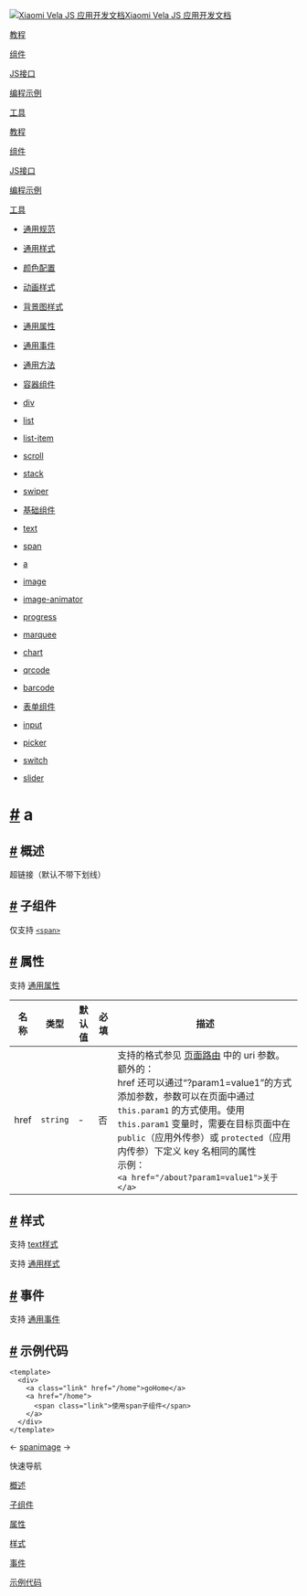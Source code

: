 [![Xiaomi Vela JS 应用开发文档](https://iot.mi.com/vela/quickapp/logo.png)Xiaomi Vela JS 应用开发文档](https://iot.mi.com/vela/quickapp/)

[教程](https://iot.mi.com/vela/quickapp/zh/guide/)

[组件](https://iot.mi.com/vela/quickapp/zh/components/)

[JS接口](https://iot.mi.com/vela/quickapp/zh/features/)

[编程示例](https://iot.mi.com/vela/quickapp/zh/samples/)

[工具](https://iot.mi.com/vela/quickapp/zh/tools/)

[教程](https://iot.mi.com/vela/quickapp/zh/guide/)

[组件](https://iot.mi.com/vela/quickapp/zh/components/)

[JS接口](https://iot.mi.com/vela/quickapp/zh/features/)

[编程示例](https://iot.mi.com/vela/quickapp/zh/samples/)

[工具](https://iot.mi.com/vela/quickapp/zh/tools/)

- [通用规范](https://iot.mi.com/vela/quickapp/zh/components/general/)

- [通用样式](https://iot.mi.com/vela/quickapp/zh/components/general/style.html)
- [颜色配置](https://iot.mi.com/vela/quickapp/zh/components/general/color.html)
- [动画样式](https://iot.mi.com/vela/quickapp/zh/components/general/animation-style.html)
- [背景图样式](https://iot.mi.com/vela/quickapp/zh/components/general/background-img-styles.html)
- [通用属性](https://iot.mi.com/vela/quickapp/zh/components/general/properties.html)
- [通用事件](https://iot.mi.com/vela/quickapp/zh/components/general/events.html)
- [通用方法](https://iot.mi.com/vela/quickapp/zh/components/general/methods.html)

- [容器组件](https://iot.mi.com/vela/quickapp/zh/components/container/)

- [div](https://iot.mi.com/vela/quickapp/zh/components/container/div.html)
- [list](https://iot.mi.com/vela/quickapp/zh/components/container/list.html)
- [list-item](https://iot.mi.com/vela/quickapp/zh/components/container/list-item.html)
- [scroll](https://iot.mi.com/vela/quickapp/zh/components/container/scroll.html)
- [stack](https://iot.mi.com/vela/quickapp/zh/components/container/stack.html)
- [swiper](https://iot.mi.com/vela/quickapp/zh/components/container/swiper.html)

- [基础组件](https://iot.mi.com/vela/quickapp/zh/components/basic/)

- [text](https://iot.mi.com/vela/quickapp/zh/components/basic/text.html)
- [span](https://iot.mi.com/vela/quickapp/zh/components/basic/span.html)
- [a](https://iot.mi.com/vela/quickapp/zh/components/basic/a.html)
- [image](https://iot.mi.com/vela/quickapp/zh/components/basic/image.html)
- [image-animator](https://iot.mi.com/vela/quickapp/zh/components/basic/image-animator.html)
- [progress](https://iot.mi.com/vela/quickapp/zh/components/basic/progress.html)
- [marquee](https://iot.mi.com/vela/quickapp/zh/components/basic/marquee.html)
- [chart](https://iot.mi.com/vela/quickapp/zh/components/basic/chart.html)
- [qrcode](https://iot.mi.com/vela/quickapp/zh/components/basic/qrcode.html)
- [barcode](https://iot.mi.com/vela/quickapp/zh/components/basic/barcode.html)

- [表单组件](https://iot.mi.com/vela/quickapp/zh/components/form/)

- [input](https://iot.mi.com/vela/quickapp/zh/components/form/input.html)
- [picker](https://iot.mi.com/vela/quickapp/zh/components/form/picker.html)
- [switch](https://iot.mi.com/vela/quickapp/zh/components/form/switch.html)
- [slider](https://iot.mi.com/vela/quickapp/zh/components/form/slider.html)

# [\#](https://iot.mi.com/vela/quickapp/zh/components/basic/a.html\#a) a

## [\#](https://iot.mi.com/vela/quickapp/zh/components/basic/a.html\#%E6%A6%82%E8%BF%B0) 概述

超链接（默认不带下划线）

## [\#](https://iot.mi.com/vela/quickapp/zh/components/basic/a.html\#%E5%AD%90%E7%BB%84%E4%BB%B6) 子组件

仅支持 [`<span>`](https://iot.mi.com/vela/quickapp/zh/components/basic/span.html)

## [\#](https://iot.mi.com/vela/quickapp/zh/components/basic/a.html\#%E5%B1%9E%E6%80%A7) 属性

支持 [通用属性](https://iot.mi.com/vela/quickapp/zh/components/general/properties.html)

| 名称 | 类型 | 默认值 | 必填 | 描述 |
| --- | --- | --- | --- | --- |
| href | `string` | - | 否 | 支持的格式参见 [页面路由](https://iot.mi.com/vela/quickapp/zh/features/basic/router.html) 中的 uri 参数。<br>额外的：<br>href 还可以通过“?param1=value1”的方式添加参数，参数可以在页面中通过 `this.param1` 的方式使用。使用 `this.param1` 变量时，需要在目标页面中在 `public`（应用外传参）或 `protected`（应用内传参）下定义 key 名相同的属性<br>示例：<br>`<a href="/about?param1=value1">关于</a>` |

## [\#](https://iot.mi.com/vela/quickapp/zh/components/basic/a.html\#%E6%A0%B7%E5%BC%8F) 样式

支持 [text样式](https://iot.mi.com/vela/quickapp/zh/components/basic/text.html)

支持 [通用样式](https://iot.mi.com/vela/quickapp/zh/components/general/style.html)

## [\#](https://iot.mi.com/vela/quickapp/zh/components/basic/a.html\#%E4%BA%8B%E4%BB%B6) 事件

支持 [通用事件](https://iot.mi.com/vela/quickapp/zh/components/general/events.html)

## [\#](https://iot.mi.com/vela/quickapp/zh/components/basic/a.html\#%E7%A4%BA%E4%BE%8B%E4%BB%A3%E7%A0%81) 示例代码

```
<template>
  <div>
    <a class="link" href="/home">goHome</a>
    <a href="/home">
      <span class="link">使用span子组件</span>
    </a>
  </div>
</template>

```

←
[span](https://iot.mi.com/vela/quickapp/zh/components/basic/span.html)[image](https://iot.mi.com/vela/quickapp/zh/components/basic/image.html)
→


快速导航

[概述](https://iot.mi.com/vela/quickapp/zh/components/basic/a.html#%E6%A6%82%E8%BF%B0 "概述")

[子组件](https://iot.mi.com/vela/quickapp/zh/components/basic/a.html#%E5%AD%90%E7%BB%84%E4%BB%B6 "子组件")

[属性](https://iot.mi.com/vela/quickapp/zh/components/basic/a.html#%E5%B1%9E%E6%80%A7 "属性")

[样式](https://iot.mi.com/vela/quickapp/zh/components/basic/a.html#%E6%A0%B7%E5%BC%8F "样式")

[事件](https://iot.mi.com/vela/quickapp/zh/components/basic/a.html#%E4%BA%8B%E4%BB%B6 "事件")

[示例代码](https://iot.mi.com/vela/quickapp/zh/components/basic/a.html#%E7%A4%BA%E4%BE%8B%E4%BB%A3%E7%A0%81 "示例代码")